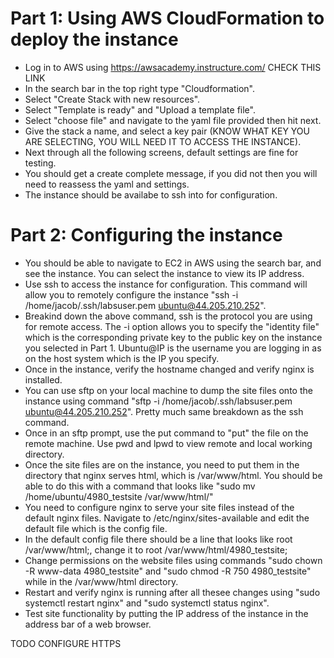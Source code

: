 # Part 1: Using AWS CloudFormation to deploy the instance
- Log in to AWS using https://awsacademy.instructure.com/ CHECK THIS LINK
- In the search bar in the top right type "Cloudformation".
- Select "Create Stack with new resources".
- Select "Template is ready" and "Upload a template file".
- Select "choose file" and navigate to the yaml file provided then hit next.
- Give the stack a name, and select a key pair (KNOW WHAT KEY YOU ARE SELECTING, YOU WILL NEED IT TO ACCESS THE INSTANCE).
- Next through all the following screens, default settings are fine for testing.
- You should get a create complete message, if you did not then you will need to reassess the yaml and settings.
- The instance should be availabe to ssh into for configuration.

# Part 2: Configuring the instance
- You should be able to navigate to EC2 in AWS using the search bar, and see the instance. You can select the instance to view its IP address.
- Use ssh to access the instance for configuration. This command will allow you to remotely configure the instance "ssh -i /home/jacob/.ssh/labsuser.pem ubuntu@44.205.210.252".
- Breakind down the above command, ssh is the protocol you are using for remote access. The -i option allows you to specify the "identity file" which is the corresponding private key to the public key on the instance you selected in Part 1. Ubuntu@IP is the username you are logging in as on the host system which is the IP you specify.
- Once in the instance, verify the hostname changed and verify nginx is installed.
- You can use sftp on your local machine to dump the site files onto the instance using command "sftp -i /home/jacob/.ssh/labsuser.pem ubuntu@44.205.210.252". Pretty much same breakdown as the ssh command.
- Once in an sftp prompt, use the put <filename> command to "put" the file on the remote machine. Use pwd and lpwd to view remote and local working directory.
- Once the site files are on the instance, you need to put them in the directory that nginx serves html, which is /var/www/html. You should be able to do this with a command that looks like "sudo mv /home/ubuntu/4980_testsite /var/www/html/"
- You need to configure nginx to serve your site files instead of the default nginx files. Navigate to /etc/nginx/sites-available and edit the default file which is the config file.
- In the default config file there should be a line that looks like root /var/www/html;, change it to root /var/www/html/4980_testsite;
- Change permissions on the website files using commands "sudo chown -R www-data 4980_testsite" and "sudo chmod -R 750 4980_testsite" while in the /var/www/html directory.
- Restart and verify nginx is running after all thesee changes using "sudo systemctl restart nginx" and "sudo systemctl status nginx".
- Test site functionality by putting the IP address of the instance in the address bar of a web browser.

TODO CONFIGURE HTTPS
